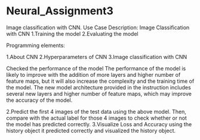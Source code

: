 # Neural_Assignment3
Image classification with CNN. Use Case Description: Image Classification with CNN
1.Training the model
2.Evaluating the model

Programming elements:

1.About CNN
2.Hyperparameters of CNN
3.Image classification with CNN

Checked the performance of the model The performance of the model is likely to improve with the addition of more layers and higher number of feature maps, but it will also increase the complexity and the training time of the model. The new model architecture provided in the instruction includes several new layers and higher number of feature maps, which may improve the accuracy of the model.


2.Predict the first 4 images of the test data using the above model. Then, compare with the actual label for those 4 images to check whether or not the model has predicted correctly.
3.Visualize Loss and Accuracy using the history object
it predicted correctly and visualized the history object.
